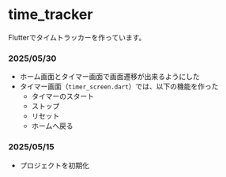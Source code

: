 # time_tracker

Flutterでタイムトラッカーを作っています。

### 2025/05/30
- ホーム画面とタイマー画面で画面遷移が出来るようにした
- タイマー画面（`timer_screen.dart`）では、以下の機能を作った
    - タイマーのスタート
    - ストップ
    - リセット
    - ホームへ戻る

### 2025/05/15
- プロジェクトを初期化